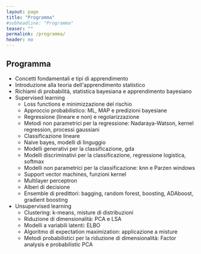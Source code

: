 ```yaml
---
layout: page
title: "Programma"
#subheadline: "Programma"
teaser: ""
permalink: /programma/
header: no
---
```

## Programma 

* Concetti fondamentali e tipi di apprendimento
* Introduzione alla teoria dell'apprendimento statistico
* Richiami di probabilità, statistica bayesiana e apprendimento bayesiano 
* Supervised learning <!--`30 ore`-->
	* Loss functions e minimizzazione del rischio
	* Approccio probabilistico: ML, MAP e predizioni bayesiane
	* Regressione (lineare e non) e regolarizzazione
	* Metodi non parametrici per la regressione: Nadaraya-Watson, kernel regression, processi gaussiani
	* Classificazione lineare
	* Naive bayes, modelli di linguggio
	* Modelli generativi per la classificazione, gda
	* Modelli discriminativi per la classificazione, regressione logistica, softmax
	* Modelli non parametrici per la classificazione: knn e Parzen windows
	* Support vector machines, funzioni kernel
	* Multilayer perceptron
	* Alberi di decisione
	* Ensemble di predittori: bagging, random forest, boosting, ADAboost, gradient boosting
* Unsupervised learning
	* Clustering: k-means, misture di distribuzioni
	* Riduzione di dimensionalità: PCA e LSA
	* Modelli a variabili latenti: ELBO
	* Algoritmo di expectation maximization: applicazione a misture
	* Metodi probabilistici per la riduzione di dimensionalità: Factor analysis e probabilistic PCA
	






